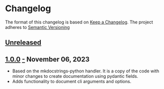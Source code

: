 # Changelog

The format of this changelog is based on
[Keep a Changelog](http://keepachangelog.com/en/1.0.0/). The project adheres to
[Semantic Versioning](http://semver.org/spec/v2.0.0.html)

## [Unreleased]

## [1.0.0] <a name="1.0.0" href="#1.0.0">-</a> November 06, 2023

- Based on the mkdocstrings-python handler. It is a copy of the code with
  minor changes to create documentation using pydantic fields.
- Adds functionality to document cli arguments and options.

[unreleased]: https://github.com/jmlopez-rod/mkdocstrings-m_cli/compare/1.0.0...HEAD
[1.0.0]: https://github.com/jmlopez-rod/mkdocstrings-m_cli/compare/65a80f01707d25b9cd80469d5b944e44a97a3c3f...1.0.0
